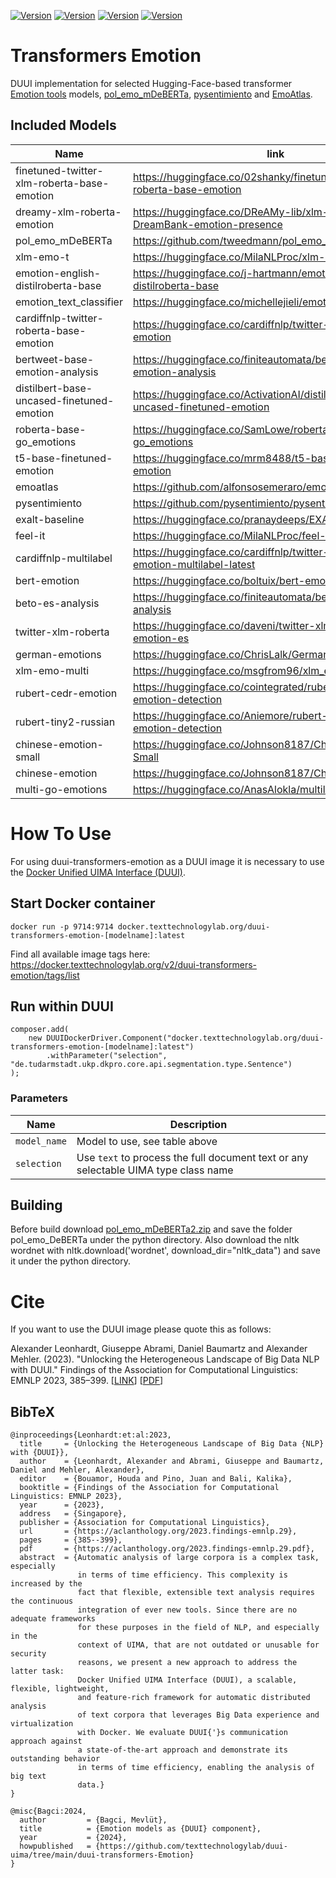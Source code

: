 [![Version](https://img.shields.io/static/v1?label=duui-transformers-emotion&message=0.3.0&color=blue)](https://docker.texttechnologylab.org/v2/duui-transformers-emotion-finetuned-twitter-xlm-roberta-base-emotion/tags/list)
[![Version](https://img.shields.io/static/v1?label=Python&message=3.10&color=green)]()
[![Version](https://img.shields.io/static/v1?label=Transformers&message=4.41.2&color=yellow)]()
[![Version](https://img.shields.io/static/v1?label=Torch&message=2.5.1&color=red)]()

# Transformers Emotion

DUUI implementation for selected Hugging-Face-based transformer [Emotion tools](https://huggingface.co/models?sort=trending&search=emotion) models,  [pol_emo_mDeBERTa](https://github.com/tweedmann/pol_emo_mDeBERTa2), [pysentimiento](https://github.com/pysentimiento/pysentimiento/) and [EmoAtlas](https://github.com/alfonsosemeraro/emoatlas).
## Included Models

| Name                                       | link                                                                           | Revision                                | Languages         |
|--------------------------------------------|--------------------------------------------------------------------------------|-----------------------------------------|-------------------|
| finetuned-twitter-xlm-roberta-base-emotion | https://huggingface.co/02shanky/finetuned-twitter-xlm-roberta-base-emotion     | 28e6d080e9f73171b574dd88ac768da9e6622c36 | Multilingual      |
| dreamy-xlm-roberta-emotion                 | https://huggingface.co/DReAMy-lib/xlm-roberta-large-DreamBank-emotion-presence | b3487623ec2dd4b9bd0644d8266291afb9956e9f | Multilingual      |
| pol_emo_mDeBERTa                           | https://github.com/tweedmann/pol_emo_mDeBERTa2                                 | 523da7dc2523631787ef0712bad53bfe2ac46840 | Multilingual      |
| xlm-emo-t                                  | https://huggingface.co/MilaNLProc/xlm-emo-t                                    | a6ee7c9fad08d60204e7ae437d41d392381496f0 | Multilingual      |
| emotion-english-distilroberta-base         | https://huggingface.co/j-hartmann/emotion-english-distilroberta-base           | 0e1cd914e3d46199ed785853e12b57304e04178b | EN                |
| emotion_text_classifier                    | https://huggingface.co/michellejieli/emotion_text_classifier                   | dc4df5597fcda82589511c3900fedbe1c0ffec82 | EN                |
| cardiffnlp-twitter-roberta-base-emotion    | https://huggingface.co/cardiffnlp/twitter-roberta-base-emotion                 | 2848306ad936b7cd47c76c2c4e14d694a41e0f54 | EN                |
| bertweet-base-emotion-analysis             | https://huggingface.co/finiteautomata/bertweet-base-emotion-analysis           | c482c9e1750a29dcc393234816bcf468ff77cd2d | EN                |
| distilbert-base-uncased-finetuned-emotion  | https://huggingface.co/ActivationAI/distilbert-base-uncased-finetuned-emotion  | dbf4470880ff3b73f22975241cd309bdf8e2195f | EN                |
| roberta-base-go_emotions                   | https://huggingface.co/SamLowe/roberta-base-go_emotions                        | 58b6c5b44a7a12093f782442969019c7e2982299 | EN                |
| t5-base-finetuned-emotion                  | https://huggingface.co/mrm8488/t5-base-finetuned-emotion                       | e44a316825f11230724b36412fbf1899c76e82de | EN                |
| emoatlas                                   | https://github.com/alfonsosemeraro/emoatlas                                    | adae44a80dd55c1d1c467c4e72bdb2d8cf63bf28 | EN                |
| pysentimiento                              | https://github.com/pysentimiento/pysentimiento/                                | 60822acfd805ad5d95437c695daa33c18dbda060 | EN, ES, IT, PT    |
| exalt-baseline                             | https://huggingface.co/pranaydeeps/EXALT-Baseline                              | 4b5e2a38b4e72823c428891170aec8930f580bad | Multi             |
| feel-it                                    | https://huggingface.co/MilaNLProc/feel-it-italian-emotion                      | 6efdabf62230414aeba764986b4ae317ce7c5c47 | IT                |
| cardiffnlp-multilabel                      | https://huggingface.co/cardiffnlp/twitter-roberta-base-emotion-multilabel-latest | 30a56d88e47e493f08f93c786d49c526550b55b9 | EN                |
| bert-emotion                               | https://huggingface.co/boltuix/bert-emotion                                    | 00b4ef11958dd607b2ede29f6ed6d02338782c94 | EN                |
| beto-es-analysis                           | https://huggingface.co/finiteautomata/beto-emotion-analysis                    | 9b628b0bd91471ad9bd709c10522c379ce09c32a | ES                |
| twitter-xlm-roberta                        | https://huggingface.co/daveni/twitter-xlm-roberta-emotion-es                   | ab57a1137b2eb1f6c90fc77b0a4c4ced7dbd4d60 | ES                |
| german-emotions                            | https://huggingface.co/ChrisLalk/German-Emotions                               | a60c4707ead45e083f67157edd7ff56621ee39e | DE                |
| xlm-emo-multi                              | https://huggingface.co/msgfrom96/xlm_emo_multi                                 | 56b4b493b8591381fbd309eb4de118cd0771aa4a | EN,AR             |
| rubert-cedr-emotion                        | https://huggingface.co/cointegrated/rubert-tiny2-cedr-emotion-detection        | 453ae93ca895c98cda29522c72b6fbc5a08067b9 | RU                |
| rubert-tiny2-russian                       | https://huggingface.co/Aniemore/rubert-tiny2-russian-emotion-detection         | a7b5618de479a2f77637393ed2931d48b9618208 | RU                |
| chinese-emotion-small                      | https://huggingface.co/Johnson8187/Chinese-Emotion-Small                       | 2c04ce86de44d232f0fbe31413868eb31d791aea | ZH                |
| chinese-emotion                            | https://huggingface.co/Johnson8187/Chinese-Emotion                             | 76f94d57b9fdf2b801b9ff9ef2d2af16d2ddf27e | ZH                |
| multi-go-emotions                          | https://huggingface.co/AnasAlokla/multilingual_go_emotions                               | 64610deb3453acfff12bb8289e3e7d0913ae91df | AR,EN,FR,ES,NL,TR |


# How To Use

For using duui-transformers-emotion as a DUUI image it is necessary to use the [Docker Unified UIMA Interface (DUUI)](https://github.com/texttechnologylab/DockerUnifiedUIMAInterface).

## Start Docker container

```
docker run -p 9714:9714 docker.texttechnologylab.org/duui-transformers-emotion-[modelname]:latest
```

Find all available image tags here: https://docker.texttechnologylab.org/v2/duui-transformers-emotion/tags/list

## Run within DUUI

```
composer.add(
    new DUUIDockerDriver.Component("docker.texttechnologylab.org/duui-transformers-emotion-[modelname]:latest")
        .withParameter("selection", "de.tudarmstadt.ukp.dkpro.core.api.segmentation.type.Sentence")
);
```

### Parameters

| Name | Description |
| ---- | ----------- |
| `model_name` | Model to use, see table above |
| `selection`  | Use `text` to process the full document text or any selectable UIMA type class name |

## Building
Before build download [pol_emo_mDeBERTa2.zip](https://github.com/tweedmann/pol_emo_mDeBERTa2/releases/download/v.1.0.0/pol_emo_mDeBERTa2.zip) and save the folder pol_emo_DeBERTa under the python directory.
Also download the nltk wordnet with nltk.download('wordnet', download_dir="nltk_data") and save it under the python directory.

# Cite

If you want to use the DUUI image please quote this as follows:

Alexander Leonhardt, Giuseppe Abrami, Daniel Baumartz and Alexander Mehler. (2023). "Unlocking the Heterogeneous Landscape of Big Data NLP with DUUI." Findings of the Association for Computational Linguistics: EMNLP 2023, 385–399. [[LINK](https://aclanthology.org/2023.findings-emnlp.29)] [[PDF](https://aclanthology.org/2023.findings-emnlp.29.pdf)]

## BibTeX

```
@inproceedings{Leonhardt:et:al:2023,
  title     = {Unlocking the Heterogeneous Landscape of Big Data {NLP} with {DUUI}},
  author    = {Leonhardt, Alexander and Abrami, Giuseppe and Baumartz, Daniel and Mehler, Alexander},
  editor    = {Bouamor, Houda and Pino, Juan and Bali, Kalika},
  booktitle = {Findings of the Association for Computational Linguistics: EMNLP 2023},
  year      = {2023},
  address   = {Singapore},
  publisher = {Association for Computational Linguistics},
  url       = {https://aclanthology.org/2023.findings-emnlp.29},
  pages     = {385--399},
  pdf       = {https://aclanthology.org/2023.findings-emnlp.29.pdf},
  abstract  = {Automatic analysis of large corpora is a complex task, especially
               in terms of time efficiency. This complexity is increased by the
               fact that flexible, extensible text analysis requires the continuous
               integration of ever new tools. Since there are no adequate frameworks
               for these purposes in the field of NLP, and especially in the
               context of UIMA, that are not outdated or unusable for security
               reasons, we present a new approach to address the latter task:
               Docker Unified UIMA Interface (DUUI), a scalable, flexible, lightweight,
               and feature-rich framework for automatic distributed analysis
               of text corpora that leverages Big Data experience and virtualization
               with Docker. We evaluate DUUI{'}s communication approach against
               a state-of-the-art approach and demonstrate its outstanding behavior
               in terms of time efficiency, enabling the analysis of big text
               data.}
}

@misc{Bagci:2024,
  author         = {Bagci, Mevlüt},
  title          = {Emotion models as {DUUI} component},
  year           = {2024},
  howpublished   = {https://github.com/texttechnologylab/duui-uima/tree/main/duui-transformers-Emotion}
}

```
